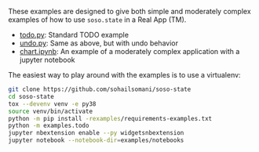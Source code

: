 These examples are designed to give both simple and moderately complex examples
of how to use `soso.state` in a Real App (TM).

 * [todo.py](todo.py): Standard TODO example
 * [undo.py](undo.py): Same as above, but with undo behavior
 * [chart.ipynb](notebooks/chart.ipynb): An example of a moderately complex application
   with a jupyter notebook
   
The easiest way to play around with the examples is to use a virtualenv:

```bash
git clone https://github.com/sohailsomani/soso-state
cd soso-state
tox --devenv venv -e py38
source venv/bin/activate
python -m pip install -rexamples/requirements-examples.txt
python -m examples.todo
jupyter nbextension enable --py widgetsnbextension
jupyter notebook --notebook-dir=examples/notebooks
```

